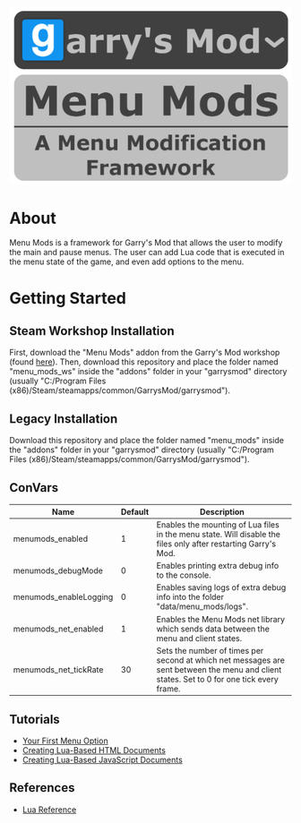 ![Menu Mods Logo](/Menu_Mods_Logo.png?raw=true "Menu Mods Logo")

# About

Menu Mods is a framework for Garry's Mod that allows the user to modify the main and pause menus. The user can add Lua code that is executed in the menu state of the game, and even add options to the menu.

# Getting Started

## Steam Workshop Installation

First, download the "Menu Mods" addon from the Garry's Mod workshop (found [here](https://steamcommunity.com/sharedfiles/filedetails/?id=1432846093)). Then, download this repository and place the folder named "menu_mods_ws" inside the "addons" folder in your "garrysmod" directory (usually "C:/Program Files (x86)/Steam/steamapps/common/GarrysMod/garrysmod").

## Legacy Installation

Download this repository and place the folder named "menu_mods" inside the "addons" folder in your "garrysmod" directory (usually "C:/Program Files (x86)/Steam/steamapps/common/GarrysMod/garrysmod").

## ConVars

Name | Default | Description
---- | ------- | -----------
menumods_enabled | 1 | Enables the mounting of Lua files in the menu state. Will disable the files only after restarting Garry's Mod.
menumods_debugMode | 0 | Enables printing extra debug info to the console.
menumods_enableLogging | 0 | Enables saving logs of extra debug info into the folder "data/menu_mods/logs".
menumods_net_enabled | 1 | Enables the Menu Mods net library which sends data between the menu and client states.
menumods_net_tickRate | 30 | Sets the number of times per second at which net messages are sent between the menu and client states. Set to 0 for one tick every frame.

## Tutorials

- [Your First Menu Option](/tutorials/your_first_menu_option.md "Your First Menu Option")
- [Creating Lua-Based HTML Documents](/tutorials/creating_lua-based_html_documents.md "Creating Lua-Based HTML Documents")
- [Creating Lua-Based JavaScript Documents](/tutorials/creating_lua-based_javascript_documents.md "Creating Lua-Based JavaScript Documents")

## References

- [Lua Reference](/lua_reference/ROOT.md "Lua Reference")
